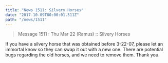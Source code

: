 ```yaml
---
title: "News 1511: Silvery Horses"
date: "2017-10-09T00:00:01.511Z"
path: "/news/1511"
---
```


> Message 1511 : Thu Mar 22 (Ramus)      :: Silvery Horses

If you have a silvery horse that was obtained before 3-22-07, please let an
immortal know so they can swap it out with a new one.  There are potential
bugs regarding the old horses, and we need to remove them.  Thank you.